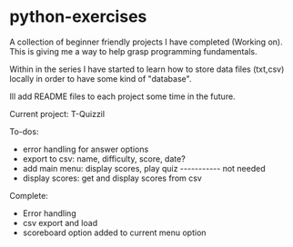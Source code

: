 # python-exercises

A collection of beginner friendly projects I have completed (Working on). This is giving me a way to help grasp programming fundamentals. 

Within in the series I have started to learn how to store data files (txt,csv) locally in order to have some kind of "database".

Ill add README files to each project some time in the future.

Current project: T-Quizzil

To-dos:

- error handling for answer options
- export to csv: name, difficulty, score, date?
- add main menu: display scores, play quiz ----------- not needed
- display scores: get and display scores from csv


Complete:

- Error handling
- csv export and load
- scoreboard option added to current menu option